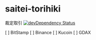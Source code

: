 # saitei-torihiki
裁定取引
[![devDependency Status](https://img.shields.io/david/soyjavi/saitei-torihiki.svg?style=for-the-badge)](https://david-dm.org/soyjavi/saitei-torihiki#info=dependencies)

[ ] BitStamp
[ ] Binance
[ ] Kucoin
[ ] GDAX
